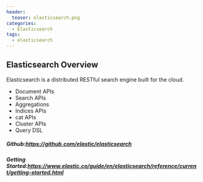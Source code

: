 ```yaml
---
header:
  teaser: elasticsearch.png
categories:
  - Elasticsearch
tags:
  - elasticsearch
---
```


## Elasticsearch Overview
Elasticsearch is a distributed RESTful search engine built for the cloud.

* Document APIs
* Search APIs
* Aggregations
* Indices APIs
* cat APIs
* Cluster APIs
* Query DSL

##### Github:https://github.com/elastic/elasticsearch
##### Getting Started:https://www.elastic.co/guide/en/elasticsearch/reference/current/getting-started.html
